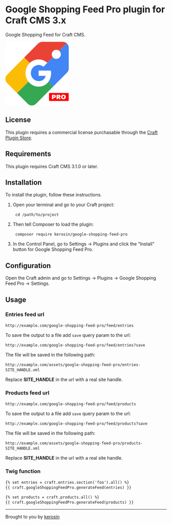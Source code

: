 # Google Shopping Feed Pro plugin for Craft CMS 3.x

Google Shopping Feed for Craft CMS.

![Plugin Icon](resources/img/plugin-icon.svg)

## License

This plugin requires a commercial license purchasable through the [Craft Plugin Store](https://plugins.craftcms.com/craft-recaptcha-pro).

## Requirements

This plugin requires Craft CMS 3.1.0 or later.

## Installation

To install the plugin, follow these instructions.

1. Open your terminal and go to your Craft project:

        cd /path/to/project

2. Then tell Composer to load the plugin:

        composer require kerosin/google-shopping-feed-pro

3. In the Control Panel, go to Settings → Plugins and click the “Install” button for Google Shopping Feed Pro.

## Configuration

Open the Craft admin and go to Settings → Plugins → Google Shopping Feed Pro → Settings.

## Usage

### Entries feed url

    http://example.com/google-shopping-feed-pro/feed/entries
    
To save the output to a file add `save` query param to the url:

    http://example.com/google-shopping-feed-pro/feed/entries?save
    
The file will be saved in the following path:

    http://example.com/assets/google-shopping-feed-pro/entries-SITE_HANDLE.xml
    
Replace **SITE_HANDLE** in the url with a real site handle.
    
### Products feed url

    http://example.com/google-shopping-feed-pro/feed/products
    
To save the output to a file add `save` query param to the url:

    http://example.com/google-shopping-feed-pro/feed/products?save
    
The file will be saved in the following path:

    http://example.com/assets/google-shopping-feed-pro/products-SITE_HANDLE.xml
    
Replace **SITE_HANDLE** in the url with a real site handle.
    
### Twig function

```twig
{% set entries = craft.entries.section('foo').all() %}
{{ craft.googleShoppingFeedPro.generateFeed(entries) }}
```

```twig
{% set products = craft.products.all() %}
{{ craft.googleShoppingFeedPro.generateFeed(products) }}
```

---

Brought to you by [kerosin](https://github.com/kerosin)
